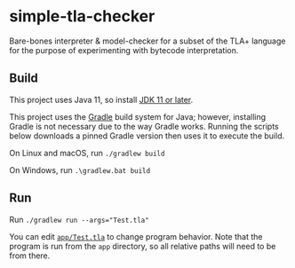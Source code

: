 # simple-tla-checker

Bare-bones interpreter & model-checker for a subset of the TLA+ language for the purpose of experimenting with bytecode interpretation.

## Build

This project uses Java 11, so install [JDK 11 or later](https://adoptopenjdk.net/releases.html).

This project uses the [Gradle](https://gradle.org/) build system for Java; however, installing Gradle is not necessary due to the way Gradle works.
Running the scripts below downloads a pinned Gradle version then uses it to execute the build.

On Linux and macOS, run `./gradlew build`

On Windows, run `.\gradlew.bat build`

## Run

Run `./gradlew run --args="Test.tla"`

You can edit [`app/Test.tla`](app/Test.tla) to change program behavior.
Note that the program is run from the `app` directory, so all relative paths will need to be from there.

